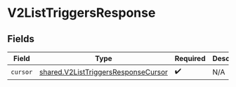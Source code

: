 # V2ListTriggersResponse


## Fields

| Field                                                                                      | Type                                                                                       | Required                                                                                   | Description                                                                                |
| ------------------------------------------------------------------------------------------ | ------------------------------------------------------------------------------------------ | ------------------------------------------------------------------------------------------ | ------------------------------------------------------------------------------------------ |
| `cursor`                                                                                   | [shared.V2ListTriggersResponseCursor](../../models/shared/v2listtriggersresponsecursor.md) | :heavy_check_mark:                                                                         | N/A                                                                                        |